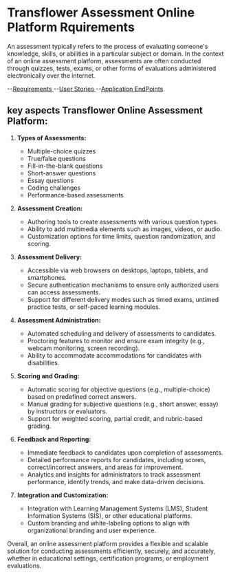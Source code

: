 # Transflower Assessment Online Platform Rquirements

 An assessment typically refers to the process of evaluating someone's knowledge, skills, or abilities in a particular subject or domain. In the context of an online assessment platform, assessments are often conducted through quizzes, tests, exams, or other forms of evaluations administered electronically over the internet.

 --<a href="./Documentation/assessmentscenarios.md">Requirements </a>
 --<a href="./Documentation/productbacklog.md">User Stories </a>
--<a href="./Documentation/assessmentendpoints.md">Application EndPoints </a>

## key aspects Transflower Online Assessment Platform:

1. **Types of Assessments:**
   - Multiple-choice quizzes
   - True/false questions
   - Fill-in-the-blank questions
   - Short-answer questions
   - Essay questions
   - Coding challenges
   - Performance-based assessments

2. **Assessment Creation:**
   - Authoring tools to create assessments with various question types.
   - Ability to add multimedia elements such as images, videos, or audio.
   - Customization options for time limits, question randomization, and scoring.

3. **Assessment Delivery:**
   - Accessible via web browsers on desktops, laptops, tablets, and smartphones.
   - Secure authentication mechanisms to ensure only authorized users can access assessments.
   - Support for different delivery modes such as timed exams, untimed practice tests, or self-paced learning modules.

4. **Assessment Administration:**
   - Automated scheduling and delivery of assessments to candidates.
   - Proctoring features to monitor and ensure exam integrity (e.g., webcam monitoring, screen recording).
   - Ability to accommodate accommodations for candidates with disabilities.

5. **Scoring and Grading:**
   - Automatic scoring for objective questions (e.g., multiple-choice) based on predefined correct answers.
   - Manual grading for subjective questions (e.g., short answer, essay) by instructors or evaluators.
   - Support for weighted scoring, partial credit, and rubric-based grading.

6. **Feedback and Reporting:**
   - Immediate feedback to candidates upon completion of assessments.
   - Detailed performance reports for candidates, including scores, correct/incorrect answers, and areas for improvement.
   - Analytics and insights for administrators to track assessment performance, identify trends, and make data-driven decisions.

7. **Integration and Customization:**
   - Integration with Learning Management Systems (LMS), Student Information Systems (SIS), or other educational platforms.
   - Custom branding and white-labeling options to align with organizational branding and user experience.

Overall, an online assessment platform provides a flexible and scalable solution for conducting assessments efficiently, securely, and accurately, whether in educational settings, certification programs, or employment evaluations.